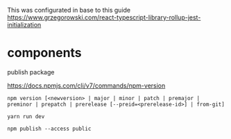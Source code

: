 This was configurated in base to this guide
https://www.grzegorowski.com/react-typescript-library-rollup-jest-initialization

# components

publish package

https://docs.npmjs.com/cli/v7/commands/npm-version

`npm version [<newversion> | major | minor | patch | premajor | preminor | prepatch | prerelease [--preid=<prerelease-id>] | from-git]`

`yarn run dev`

`npm publish --access public`





